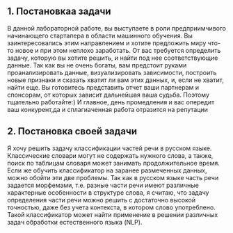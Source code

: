 ## 1. Постановкаа задачи  

В данной лабораторной работе, вы выступаете в роли предприимчивого начинающего стартапера в области машинного обучения. Вы заинтересовались этим направлением и хотите предложить миру что-то новое и при этом неплохо заработать. От вас требуется определить задачу, которую вы хотите решить, и найти под нее соответствующие данные. Так как вы не очень богаты, вам предстоит руками проанализировать данные, визуализировать зависимости, построить новые признаки и сказать хватит ли вам этих данных, и, если не хватит, найти еще. Вы готовитесь представить отчет ваши партнерам и спонсорам, от которых зависит дальнейшая ваша судьба. Поэтому тщательно работайте:) И главное, день промедления и вас опередит ваш конкурент,да и сплагиаченная работа отразится на репутации 

## 2. Постановка своей задачи  

Я хочу решить задачу классификации частей речи в русском языке. Классические словари могут не содержать нужного слова, а также, поиск по таблицам словаря может занимать продолжительное время.  Если же обучить классификатор на заранее размеченных данных, можно обойти эти две проблемы. Так как в русском языке часть речи задается морфемами, т.е. разные части речи имеют различные характерные особенности в структуре слова, я считаю, что задачу определения части речи можно решить с достаточно высокой точностью, даже без учета контекста, в котором слово употреблено. Такой классификатор может найти применение в решении различных задач обработки естественного языка (NLP).  
